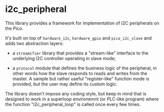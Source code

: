 # i2c_peripheral

This library provides a framework for implementation of I2C peripherals on the Pico.

It's built on top of `hardware_i2c`, `hardware_gpio` and `pico_i2c_slave` and adds two abstraction layers:

- a `streamifier` library that provides a "stream-like" interface to the underlying I2C controller
operating in slave mode;

- a `protocol` module that defines the business logic of the peripheral, in other words how the slave
responds to reads and writes from the master. A sample but rather useful "register-like" function mode
is provided, but the user may define its custom logic.

The library doesn't impose any coding style, but keep in mind that is designed to work in a superloop
environemnt (or PLC-like program) where the function "i2c_peripheral_loop" is called once every few times.
